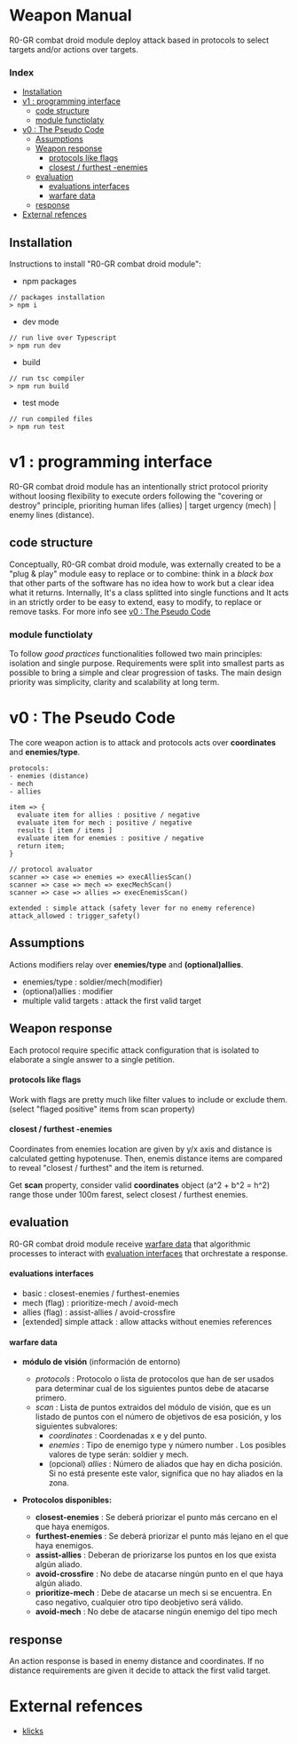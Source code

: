 # Weapon Manual
R0-GR combat droid module deploy attack based in protocols to select targets and/or actions over targets.

### Index
* [Installation](#installation)
* [v1 : programming interface](#v1-programming-interface)
  + [code structure](#code-structure)
  + [module functiolaty](#module-functiolaty)
* [v0 : The Pseudo Code](#v0-the-pseudo-code)
  + [Assumptions](#assumptions)
  + [Weapon response](#weapon-response)
    - [protocols like flags](#protocols-like-flags)
    - [closest / furthest -enemies](#closest-furthest-enemies)
  + [evaluation](#evaluation)
    - [evaluations interfaces](#evaluations-interfaces)
    - [warfare data](#warfare-data)
  + [response](#response)
* [External refences](#External-refences)



## Installation
Instructions to install "R0-GR combat droid module":

* npm packages
~~~
// packages installation
> npm i
~~~
* dev mode
~~~
// run live over Typescript
> npm run dev
~~~
* build
~~~
// run tsc compiler
> npm run build
~~~
* test mode
~~~
// run compiled files
> npm run test
~~~


# v1 : programming interface
R0-GR combat droid module has an intentionally strict protocol priority without loosing flexibility to execute orders following the "covering or destroy" principle, prioriting human lifes (allies) | target urgency (mech) | enemy lines (distance).

## code structure
Conceptually, R0-GR combat droid module, was externally created to be a "plug & play" module easy to replace or to combine: think in a _black box_ that other parts of the software has no idea how to work but a clear idea what it returns. Internally, It's a class splitted into single functions and It acts in an strictly order to be easy to extend, easy to modify, to replace or remove tasks. For more info see [v0 : The Pseudo Code](#v0-the-pseudo-code)

### module functiolaty
To follow _good practices_ functionalities followed two main principles: isolation and single purpose. Requirements were split into smallest parts as possible to bring a simple and clear progression of tasks. The main design priority was simplicity, clarity and scalability at long term.




# v0 : The Pseudo Code
The core weapon action is to attack and protocols acts over **coordinates** and **enemies/type**.


~~~
protocols:
- enemies (distance)
- mech
- allies

item => {
  evaluate item for allies : positive / negative
  evaluate item for mech : positive / negative
  results [ item / items ]
  evaluate item for enemies : positive / negative
  return item;
}

// protocol avaluator
scanner => case => enemies => execAlliesScan()
scanner => case => mech => execMechScan()
scanner => case => allies => execEnemisScan()

extended : simple attack (safety lever for no enemy reference)
attack_allowed : trigger_safety()
~~~


## Assumptions
Actions modifiers relay over **enemies/type** and **(optional)allies**.

* enemies/type : soldier/mech(modifier)
* (optional)allies : modifier
* multiple valid targets : attack the first valid target


## Weapon response
Each protocol require specific attack configuration that is isolated to elaborate a single answer to a single petition.


#### protocols like flags
Work with flags are pretty much like filter values to include or exclude them. (select "flaged positive" items from scan property)


#### closest / furthest -enemies
Coordinates from enemies location are given by y/x axis and distance is calculated getting hypotenuse. Then, enemis distance items are compared to reveal "closest / furthest" and the item is returned.

Get **scan** property, consider valid **coordinates** object (a^2 + b^2 = h^2) range those under 100m farest, select closest / furthest enemies.


## evaluation
R0-GR combat droid module receive [warfare data](#warfare-data) that algorithmic processes to interact with [evaluation interfaces](#evaluation-interfaces) that orchrestate a response.


#### evaluations interfaces
* basic : closest-enemies / furthest-enemies
* mech (flag) : prioritize-mech / avoid-mech
* allies (flag) : assist-allies / avoid-crossfire
* [extended] simple attack : allow attacks without enemies references


#### warfare data
-	**módulo de visión** (información de entorno)
    -	*protocols* : Protocolo o lista de protocolos que han de ser usados para determinar cual de los siguientes puntos debe de atacarse primero.
    -	*scan* : Lista de puntos extraidos del módulo de visión, que es un listado de puntos con el número de objetivos de esa posición, y los siguientes subvalores:
        -	*coordinates* : Coordenadas x e y del punto.
        -	*enemies* : Tipo de enemigo type y número number . Los posibles valores de type serán: soldier y mech.
        -	(opcional) *allies* : Número de aliados que hay en dicha posición. Si no está presente este valor, significa que no hay aliados en la zona.


- **Protocolos disponibles:**
    -	**closest-enemies** : Se deberá priorizar el punto más cercano en el que haya enemigos.
    -	**furthest-enemies** : Se deberá priorizar el punto más lejano en el que haya enemigos.
    -	**assist-allies** : Deberan de priorizarse los puntos en los que exista algún aliado.
    -	**avoid-crossfire** : No debe de atacarse ningún punto en el que haya algún aliado.
    -	**prioritize-mech** : Debe de atacarse un mech si se encuentra. En caso negativo, cualquier otro tipo deobjetivo será válido.
    -	**avoid-mech** : No debe de atacarse ningún enemigo del tipo mech


## response
An action response is based in enemy distance and coordinates. If no distance requirements are given it decide to attack the first valid target.


# External refences
* [klicks](https://es.wikipedia.org/wiki/Klick)